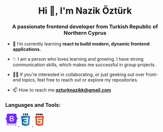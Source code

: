<h1 align="center">Hi 👋, I'm Nazik Öztürk</h1>
<h3 align="center">A passionate frontend developer from Turkish Republic of Northern Cyprus</h3>

- 🌱 I’m currently learning **react to build modern, dynamic frontend applications.**
 
- ✨ I am a person who loves learning and growing. I have strong communication skills, which makes me successful in group projects.
 
- 🫶🏻 If you're interested in collaborating, or just geeking out over front-end topics, feel free to reach out or explore my repositories.

-  📫 How to reach me **ozturknazikk@gmail.com**


<h3 align="left">Languages and Tools:</h3>
<p align="left"> <a href="https://getbootstrap.com" target="_blank" rel="noreferrer"> <img src="https://raw.githubusercontent.com/devicons/devicon/master/icons/bootstrap/bootstrap-plain-wordmark.svg" alt="bootstrap" width="40" height="40"/> </a> <a href="https://www.w3schools.com/css/" target="_blank" rel="noreferrer"> <img src="https://raw.githubusercontent.com/devicons/devicon/master/icons/css3/css3-original-wordmark.svg" alt="css3" width="40" height="40"/> </a> <a href="https://www.w3.org/html/" target="_blank" rel="noreferrer"> <img src="https://raw.githubusercontent.com/devicons/devicon/master/icons/html5/html5-original-wordmark.svg" alt="html5" width="40" height="40"/> </a> </p>

